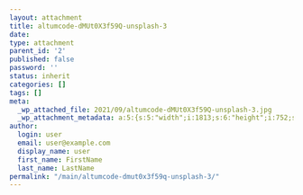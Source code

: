 ```yaml
---
layout: attachment
title: altumcode-dMUt0X3f59Q-unsplash-3
date: 
type: attachment
parent_id: '2'
published: false
password: ''
status: inherit
categories: []
tags: []
meta:
  _wp_attached_file: 2021/09/altumcode-dMUt0X3f59Q-unsplash-3.jpg
  _wp_attachment_metadata: a:5:{s:5:"width";i:1813;s:6:"height";i:752;s:4:"file";s:44:"2021/09/altumcode-dMUt0X3f59Q-unsplash-3.jpg";s:5:"sizes";a:5:{s:6:"medium";a:4:{s:4:"file";s:44:"altumcode-dMUt0X3f59Q-unsplash-3-300x124.jpg";s:5:"width";i:300;s:6:"height";i:124;s:9:"mime-type";s:10:"image/jpeg";}s:5:"large";a:4:{s:4:"file";s:45:"altumcode-dMUt0X3f59Q-unsplash-3-1024x425.jpg";s:5:"width";i:1024;s:6:"height";i:425;s:9:"mime-type";s:10:"image/jpeg";}s:9:"thumbnail";a:4:{s:4:"file";s:44:"altumcode-dMUt0X3f59Q-unsplash-3-150x150.jpg";s:5:"width";i:150;s:6:"height";i:150;s:9:"mime-type";s:10:"image/jpeg";}s:12:"medium_large";a:4:{s:4:"file";s:44:"altumcode-dMUt0X3f59Q-unsplash-3-768x319.jpg";s:5:"width";i:768;s:6:"height";i:319;s:9:"mime-type";s:10:"image/jpeg";}s:9:"1536x1536";a:4:{s:4:"file";s:45:"altumcode-dMUt0X3f59Q-unsplash-3-1536x637.jpg";s:5:"width";i:1536;s:6:"height";i:637;s:9:"mime-type";s:10:"image/jpeg";}}s:10:"image_meta";a:12:{s:8:"aperture";s:1:"0";s:6:"credit";s:0:"";s:6:"camera";s:0:"";s:7:"caption";s:0:"";s:17:"created_timestamp";s:1:"0";s:9:"copyright";s:0:"";s:12:"focal_length";s:1:"0";s:3:"iso";s:1:"0";s:13:"shutter_speed";s:1:"0";s:5:"title";s:0:"";s:11:"orientation";s:1:"0";s:8:"keywords";a:0:{}}}
author:
  login: user
  email: user@example.com
  display_name: user
  first_name: FirstName
  last_name: LastName
permalink: "/main/altumcode-dmut0x3f59q-unsplash-3/"
---
```

